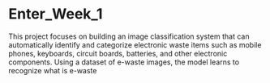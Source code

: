 # Enter_Week_1
This project focuses on building an image classification system that can automatically identify and categorize electronic waste items such as mobile phones, keyboards, circuit boards, batteries, and other electronic components. Using a dataset of e-waste images, the model learns to recognize what is e-waste
